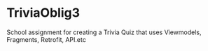 # TriviaOblig3
School assignment for creating a Trivia Quiz that uses Viewmodels, Fragments, Retrofit, API.etc
